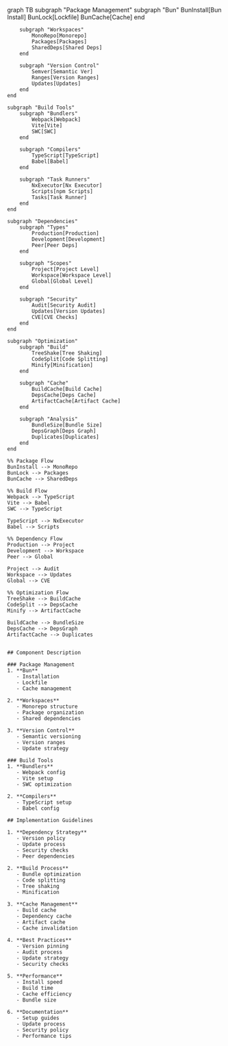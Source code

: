 graph TB
subgraph "Package Management"
subgraph "Bun"
BunInstall[Bun Install]
BunLock[Lockfile]
BunCache[Cache]
end

        subgraph "Workspaces"
            MonoRepo[Monorepo]
            Packages[Packages]
            SharedDeps[Shared Deps]
        end

        subgraph "Version Control"
            Semver[Semantic Ver]
            Ranges[Version Ranges]
            Updates[Updates]
        end
    end

    subgraph "Build Tools"
        subgraph "Bundlers"
            Webpack[Webpack]
            Vite[Vite]
            SWC[SWC]
        end

        subgraph "Compilers"
            TypeScript[TypeScript]
            Babel[Babel]
        end

        subgraph "Task Runners"
            NxExecutor[Nx Executor]
            Scripts[npm Scripts]
            Tasks[Task Runner]
        end
    end

    subgraph "Dependencies"
        subgraph "Types"
            Production[Production]
            Development[Development]
            Peer[Peer Deps]
        end

        subgraph "Scopes"
            Project[Project Level]
            Workspace[Workspace Level]
            Global[Global Level]
        end

        subgraph "Security"
            Audit[Security Audit]
            Updates[Version Updates]
            CVE[CVE Checks]
        end
    end

    subgraph "Optimization"
        subgraph "Build"
            TreeShake[Tree Shaking]
            CodeSplit[Code Splitting]
            Minify[Minification]
        end

        subgraph "Cache"
            BuildCache[Build Cache]
            DepsCache[Deps Cache]
            ArtifactCache[Artifact Cache]
        end

        subgraph "Analysis"
            BundleSize[Bundle Size]
            DepsGraph[Deps Graph]
            Duplicates[Duplicates]
        end
    end

    %% Package Flow
    BunInstall --> MonoRepo
    BunLock --> Packages
    BunCache --> SharedDeps

    %% Build Flow
    Webpack --> TypeScript
    Vite --> Babel
    SWC --> TypeScript

    TypeScript --> NxExecutor
    Babel --> Scripts

    %% Dependency Flow
    Production --> Project
    Development --> Workspace
    Peer --> Global

    Project --> Audit
    Workspace --> Updates
    Global --> CVE

    %% Optimization Flow
    TreeShake --> BuildCache
    CodeSplit --> DepsCache
    Minify --> ArtifactCache

    BuildCache --> BundleSize
    DepsCache --> DepsGraph
    ArtifactCache --> Duplicates

```

## Component Description

### Package Management
1. **Bun**
   - Installation
   - Lockfile
   - Cache management

2. **Workspaces**
   - Monorepo structure
   - Package organization
   - Shared dependencies

3. **Version Control**
   - Semantic versioning
   - Version ranges
   - Update strategy

### Build Tools
1. **Bundlers**
   - Webpack config
   - Vite setup
   - SWC optimization

2. **Compilers**
   - TypeScript setup
   - Babel config

## Implementation Guidelines

1. **Dependency Strategy**
   - Version policy
   - Update process
   - Security checks
   - Peer dependencies

2. **Build Process**
   - Bundle optimization
   - Code splitting
   - Tree shaking
   - Minification

3. **Cache Management**
   - Build cache
   - Dependency cache
   - Artifact cache
   - Cache invalidation

4. **Best Practices**
   - Version pinning
   - Audit process
   - Update strategy
   - Security checks

5. **Performance**
   - Install speed
   - Build time
   - Cache efficiency
   - Bundle size

6. **Documentation**
   - Setup guides
   - Update process
   - Security policy
   - Performance tips
```
